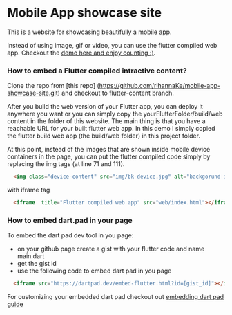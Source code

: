 # Mobile App showcase site 
This is a website for showcasing beautifully a mobile app.

Instead of using image, gif or video, you can use the flutter compiled web app.
Checkout the [demo here and enjoy counting :)](https://rihannake.github.io/mobile-app-showcase-site/).

### How to embed a Flutter compiled intractive content?

 Clone the repo from [this repo] (https://github.com/rihannaKe/mobile-app-showcase-site.git) 
 and checkout to flutter-content branch.

 After you build the web version of your Flutter app, you can deploy it anywhere you want or you can simply copy the 
 yourFlutterFolder/build/web content in the folder of this website. The main thing is that you have a reachable URL for your built flutter web app. In this demo I simply copied the flutter build web app  (the build/web folder) in this project folder. 

 At this point, instead of the images that are shown inside mobile device containers in the page, you can put the flutter compiled code simply by replacing the img tags (at line 71 and 111).

```html
  <img class="device-content" src="img/bk-device.jpg" alt="backgorund image"/>
```

  with iframe tag

```html
  <iframe  title="Flutter compiled web app" src="web/index.html"></iframe>
```

### How to embed dart.pad in your page
  To embed the dart pad dev tool in you page:
  - on your github page create a gist with your flutter code and name main.dart 
  - get the gist id 
  - use the following code to embed dart pad in you page

```html
  <iframe src="https://dartpad.dev/embed-flutter.html?id=[gist_id]"></iframe>
```
  For customizing your embedded dart pad checkout out [embedding dart pad guide](https://github.com/dart-lang/dart-pad/wiki/Embedding-Guide)

